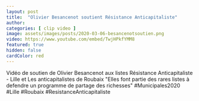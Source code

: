 ```yaml
---
layout: post
title:  "Olivier Besancenot soutient Résistance Anticapitaliste"
author: 
categories: [ clip video ]
image: assets/images/posts/2020-03-06-besancenotsoutien.png
video: https://www.youtube.com/embed/TwjHPkfYMM8
featured: true
hidden: false
cardColor: red
---
```


Vidéo de soutien de Olivier Besancenot aux listes Résistance Anticapitaliste - Lille et Les anticapitalistes de Roubaix 
"Elles font partie des rares listes à defendre un programme de partage des richesses" #Municipales2020 #Lille #Roubaix #ResistanceAnticapitaliste

